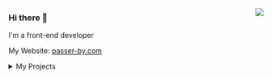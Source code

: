 <a href="https://passer-by.com/" target="_blank"><img align="right" src="https://github-readme-stats.vercel.app/api?username=mumuy&show_icons=true&count_private=false&theme=vue-dark" /></a>

### Hi there 👋

I'm a front-end developer

My Website: [passer-by.com](https://passer-by.com)

<details>
<summary>My Projects</summary>


| 名称 | 仓库/repository| 演示/Demo|
|-------|-------|-------|
| 亲戚计算器 | [仓库](https://github.com/mumuy/relationship/) | [演示](https://passer-by.com/relationship/) |
| 行政区划数据 | [仓库](https://github.com/mumuy/data_location/) | [演示](https://passer-by.com/data_location/) |
| jQuery插件库 | [仓库](https://github.com/mumuy/widget/) | [演示](https://jquerywidget.com/) |
| 吃豆人游戏 | [仓库](https://github.com/mumuy/pacman/) | [演示](https://passer-by.com/pacman/) |
| 五子棋人机对战 | [仓库](https://github.com/mumuy/gobang/) | [演示](https://passer-by.com/gobang/) |
| 浏览器检测 | [仓库](https://github.com/mumuy/browser/) | [演示](https://passer-by.com/browser/) |
| 时间格式化 | [仓库](https://github.com/mumuy/datex/) | [演示](https://passer-by.com/datex/) |
| 万年历 | [仓库](https://github.com/mumuy/calendar/) | [演示](https://passer-by.com/calendar/) |
| 代码着色美化 | [仓库](https://github.com/mumuy/widget-code/) | [演示](https://passer-by.com/widget-code/) |
| 二维码组件 | [仓库](https://github.com/mumuy/widget-qrcode/) | [演示](https://passer-by.com/widget-qrcode/) |
| 响应式数据本地存储 | [仓库](https://github.com/mumuy/livestorage/) | [演示](https://passer-by.com/livestorage/) |
| 身份证号码解析 | [仓库](https://github.com/mumuy/idcard/) | [演示](https://passer-by.com/idcard/) |
| 大数浮点数计算 | [仓库](https://github.com/mumuy/anynumber/) | [演示](https://passer-by.com/anynumber/) |
| 异步请求库 | [仓库](https://github.com/mumuy/ajax/) | [演示](https://passer-by.com/ajax/) |
| imageCode脚本加密 | [仓库](https://github.com/mumuy/imagecode/) | [演示](https://passer-by.com/imagecode/) |
| hiddenCode脚本加密 | [仓库](https://github.com/mumuy/hiddenCode/) | [演示](https://passer-by.com/hiddenCode/) |
</details>
